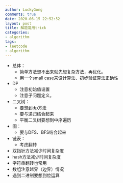 ```yaml
---
author: LuckyGong
comments: true
date: 2020-06-15 22:52:52
layout: post
title: 解题常用trick
categories:
- algorithm
tags:
- leetcode
- algorithm
---
```




- 总体：
  - 简单方法想不出来就先想复杂方法，再优化。
  - 用一个small case来设计算法、初步验证算法正确性
- DP
  - 注意初始值设置
  - 注意子问题定义。
- 二叉树：
  - 要想到dp方法
  - 要与递归结合起来
  - 平衡二叉树要想到中序遍历
- 图：
  - 要与DFS、BFS结合起来
- 链表：
  - 考虑翻转
- 双指针方法减少时间复杂度
- hash方法减少时间复杂度
- 字符串翻转也常用
- 数组注意越界（边界）情况
- 遇到二进制要想到位运算
